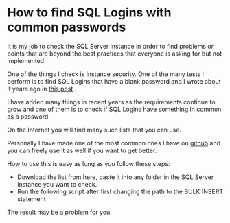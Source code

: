 # How to find SQL Logins with common passwords

It is my job to check the SQL Server instance in order to find problems or points that are beyond the best practices that everyone is asking for but not implemented.

One of the things I check is instance security. One of the many tests I perform is to find SQL Logins that have a blank password and I wrote about it years ago in [this post](http://sqlschool.gr/blog/how-to-find-sql-logins-with-blank-password-1108.aspx) .

I have added many things in recent years as the requirements continue to grow and one of them is to check if SQL Logins have something in common as a password.

On the Internet you will find many such lists that you can use.

Personally I have made one of the most common ones I have on [github](https://github.com/antoniosch/DBA/tree/master/Common%2520Passwords) and you can freely use it as well if you want to get better.

How to use this is easy as long as you follow these steps:

-   Download the list from here, paste it into any folder in the SQL Server instance you want to check.
-   Run the following script after first changing the path to the BULK INSERT statement

The result may be a problem for you.
